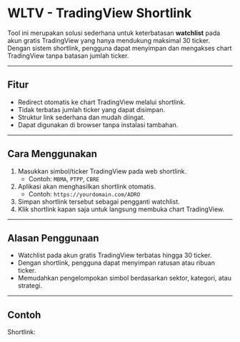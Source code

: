 # WLTV - TradingView Shortlink

Tool ini merupakan solusi sederhana untuk keterbatasan **watchlist** pada akun gratis TradingView yang hanya mendukung maksimal 30 ticker.  
Dengan sistem shortlink, pengguna dapat menyimpan dan mengakses chart TradingView tanpa batasan jumlah ticker.

---

## Fitur
- Redirect otomatis ke chart TradingView melalui shortlink.  
- Tidak terbatas jumlah ticker yang dapat disimpan.  
- Struktur link sederhana dan mudah diingat.  
- Dapat digunakan di browser tanpa instalasi tambahan.  

---

## Cara Menggunakan
1. Masukkan simbol/ticker TradingView pada web shortlink.  
   - Contoh: `MBMA`, `PTPP`, `CBRE`  
2. Aplikasi akan menghasilkan shortlink otomatis.  
   - Contoh: `https://yourdomain.com/ADRO`  
3. Simpan shortlink tersebut sebagai pengganti watchlist.  
4. Klik shortlink kapan saja untuk langsung membuka chart TradingView.

---

## Alasan Penggunaan
- Watchlist pada akun gratis TradingView terbatas hingga 30 ticker.  
- Dengan shortlink, pengguna dapat menyimpan ratusan atau ribuan ticker.  
- Memudahkan pengelompokan simbol berdasarkan sektor, kategori, atau strategi.  

---

## Contoh
Shortlink:  
